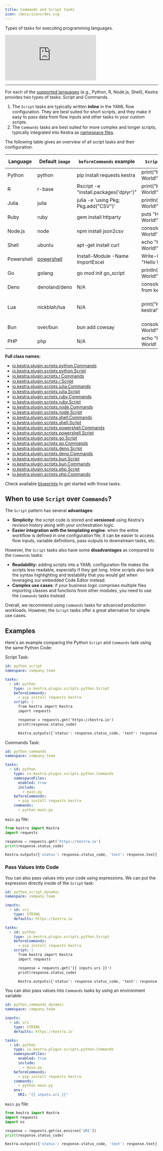 ```yaml
---
title: Commands and Script tasks
icon: /docs/icons/dev.svg
---
```


Types of tasks for executing programming languages.

<div class="video-container">
    <iframe src="https://www.youtube.com/embed/l-1MDlhV2oM?si=A--h-VEvmVNWW1TW" title="YouTube video player" frameborder="0" allow="accelerometer; autoplay; clipboard-write; encrypted-media; gyroscope; picture-in-picture; web-share" referrerpolicy="strict-origin-when-cross-origin" allowfullscreen></iframe>
</div>

---

For each of the [supported languages](./00.languages.md) (e.g., Python, R, Node.js, Shell), Kestra provides two types of tasks: Script and Commands.

1. The `Script` tasks are typically written **inline** in the YAML flow configuration. They are best suited for short scripts, and they make it easy to pass data from flow inputs and other tasks to your custom scripts.
2. The `Commands` tasks are best suited for more complex and longer scripts, typically integrated into Kestra as [namespace files](../05.concepts/02.namespace-files.md).


The following table gives an overview of all script tasks and their configuration.


| Language   | Default `image`                                    | `beforeCommands` example               | `Script` example             | `Commands` example |
|------------|----------------------------------------------------|----------------------------------------|------------------------------|--------------------|
| Python     | python                                             | pip install requests kestra            | print("Hello World!")        | python hello.py    |
| R          | r-base                                             | Rscript -e "install.packages('dplyr')" | print("Hello World!")        | Rscript hello.R    |
| Julia      | julia                                              | julia -e 'using Pkg; Pkg.add("CSV")'   | println("Hello World!")      | julia hello.jl     |
| Ruby       | ruby                                               | gem install httparty                   | puts "Hello World!"          | ruby hello.rb      |
| Node.js    | node                                               | npm install json2csv                   | console.log('Hello World!'); | node hello.js      |
| Shell      | ubuntu                                             | apt-get install curl                   | echo "Hello World!"          | ./hello.bash       |
| Powershell | [powershell](https://mcr.microsoft.com/powershell) | Install-Module -Name ImportExcel       | Write-Output "Hello World!"  | .\hello.ps1        |
| Go         | golang                                             | go mod init go_script                  | println("Hello World!")      | go run hello.go    |
| Deno       | denoland/deno                                      | N/A                                    | console.log("Hello from kestra!")      | deno run main.ts    |
| Lua        | nickblah/lua                                       | N/A                                    | print("Hello from kestra!")  | lua -e 'print("Hello from kestra!")'    |
| Bun        | over/bun                                           | bun add cowsay                         | console.log("Hello, World!") | bun run index.ts    |
| PHP        | php                                                | N/A                              | echo "Hello, World!          | php main.php    |

**Full class names:**
- [io.kestra.plugin.scripts.python.Commands](/plugins/tasks/io.kestra.plugin.scripts.python.Commands)
- [io.kestra.plugin.scripts.python.Script](/plugins/tasks/io.kestra.plugin.scripts.python.Script)
- [io.kestra.plugin.scripts.r.Commands](/plugins/tasks/io.kestra.plugin.scripts.r.Commands)
- [io.kestra.plugin.scripts.r.Script](/plugins/tasks/io.kestra.plugin.scripts.r.Script)
- [io.kestra.plugin.scripts.julia.Commands](/plugins/tasks/io.kestra.plugin.scripts.julia.Commands)
- [io.kestra.plugin.scripts.julia.Script](/plugins/tasks/io.kestra.plugin.scripts.julia.Script)
- [io.kestra.plugin.scripts.ruby.Commands](/plugins/tasks/io.kestra.plugin.scripts.ruby.Commands)
- [io.kestra.plugin.scripts.ruby.Script](/plugins/tasks/io.kestra.plugin.scripts.ruby.Script)
- [io.kestra.plugin.scripts.node.Commands](/plugins/tasks/io.kestra.plugin.scripts.node.Commands)
- [io.kestra.plugin.scripts.node.Script](/plugins/tasks/io.kestra.plugin.scripts.node.Script)
- [io.kestra.plugin.scripts.shell.Commands](/plugins/tasks/io.kestra.plugin.scripts.shell.Commands)
- [io.kestra.plugin.scripts.shell.Script](/plugins/tasks/io.kestra.plugin.scripts.shell.Script)
- [io.kestra.plugin.scripts.powershell.Commands](/plugins/tasks/io.kestra.plugin.scripts.powershell.Commands)
- [io.kestra.plugin.scripts.powershell.Script](/plugins/tasks/io.kestra.plugin.scripts.powershell.Script)
- [io.kestra.plugin.scripts.go.Script](/plugins/tasks/io.kestra.plugin.scripts.go.Script)
- [io.kestra.plugin.scripts.go.Commands](/plugins/tasks/io.kestra.plugin.scripts.go.Commands)
- [io.kestra.plugin.scripts.deno.Script](/plugins/tasks/io.kestra.plugin.scripts.deno.Script)
- [io.kestra.plugin.scripts.deno.Commands](/plugins/tasks/io.kestra.plugin.scripts.deno.Commands)
- [io.kestra.plugin.scripts.bun.Script](/plugins/tasks/io.kestra.plugin.scripts.bun.Script)
- [io.kestra.plugin.scripts.bun.Commands](/plugins/tasks/io.kestra.plugin.scripts.bun.Commands)
- [io.kestra.plugin.scripts.php.Script](/plugins/tasks/io.kestra.plugin.scripts.php.Script)
- [io.kestra.plugin.scripts.php.Commands](/plugins/tasks/io.kestra.plugin.scripts.php.Commands)

Check available [blueprints](/blueprints) to get started with those tasks.


## When to use `Script` over `Commands`?

The `Script` pattern has several **advantages**:
- **Simplicity**: the script code is stored and **versioned** using Kestra's revision history along with your orchestration logic.
- **Easier integration with the templating engine**: when the entire workflow is defined in one configuration file, it can be easier to access flow inputs, variable definitions, pass outputs to downstream tasks, etc.

However, the `Script` tasks also have some **disadvantages** as compared to the `Commands` tasks:
- **Readability:** adding scripts into a YAML configuration file makes the scripts less readable, especially if they get long. Inline scripts also lack the syntax highlighting and testability that you would get when leveraging our embedded Code Editor instead.
- **Complex use cases**: if your business logic comprises multiple files importing classes and functions from other modules, you need to use the `Commands` tasks instead.

Overall, we recommend using `Commands` tasks for advanced production workloads. However, the `Script` tasks offer a great alternative for simple use cases.

## Examples

Here's an example comparing the Python `Script` and `Commands` task using the same Python Code:

Script Task:

```yaml
id: python_script
namespace: company.team

tasks:
  - id: python
    type: io.kestra.plugin.scripts.python.Script
    beforeCommands:
      - pip install requests kestra
    script: |
      from kestra import Kestra
      import requests

      response = requests.get('https://kestra.io')
      print(response.status_code)

      Kestra.outputs({'status': response.status_code, 'text': response.text})
```

Commands Task:

```yaml
id: python_commands
namespace: company.team

tasks:
  - id: python
    type: io.kestra.plugin.scripts.python.Commands
    namespaceFiles:
      enabled: true
      include:
        - main.py
    beforeCommands:
      - pip install requests kestra
    commands:
      - python main.py
```

`main.py` file:

```python
from kestra import Kestra
import requests

response = requests.get('https://kestra.io')
print(response.status_code)

Kestra.outputs({'status': response.status_code, 'text': response.text})
```

### Pass Values Into Code

You can also pass values into your code using expressions. We can put the expression directly inside of the `Script` task:

```yaml
id: python_script_dynamic
namespace: company.team

inputs:
  - id: uri
    type: STRING
    defaults: https://kestra.io

tasks:
  - id: python
    type: io.kestra.plugin.scripts.python.Script
    beforeCommands:
      - pip install requests kestra
    script: |
      from kestra import Kestra
      import requests

      response = requests.get('{{ inputs.uri }}')
      print(response.status_code)

      Kestra.outputs({'status': response.status_code, 'text': response.text})
```

You can also pass values into `Commands` tasks by using an environment variable:

```yaml
id: python_commands_dynamic
namespace: company.team

inputs:
  - id: uri
    type: STRING
    defaults: https://kestra.io

tasks:
  - id: python
    type: io.kestra.plugin.scripts.python.Commands
    namespaceFiles:
      enabled: true
      include:
        - main.py
    beforeCommands:
      - pip install requests kestra
    commands:
      - python main.py
    env:
      URI: "{{ inputs.uri }}"
```

`main.py` file:

```python
from kestra import Kestra
import requests
import os

response = requests.get(os.environ['URI'])
print(response.status_code)

Kestra.outputs({'status': response.status_code, 'text': response.text})
```
